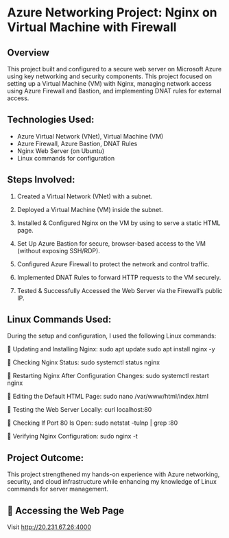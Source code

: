 # Azure Networking Project: Nginx on Virtual Machine with Firewall

##  Overview
This project built and configured to a secure web server on Microsoft Azure using key networking and security components. This project focused on setting up a Virtual Machine (VM) with Nginx, managing network access using Azure Firewall and Bastion, and implementing DNAT rules for external access.

##  Technologies Used:
- Azure Virtual Network (VNet), Virtual Machine (VM)
- Azure Firewall, Azure Bastion, DNAT Rules
- Nginx Web Server (on Ubuntu)
- Linux commands for configuration

##  Steps Involved:
1. Created a Virtual Network (VNet) with a subnet.

2. Deployed a Virtual Machine (VM) inside the subnet.

3. Installed & Configured Nginx on the VM by using to serve a static HTML page.

4. Set Up Azure Bastion for secure, browser-based access to the VM (without exposing SSH/RDP).

5. Configured Azure Firewall to protect the network and control traffic.

6. Implemented DNAT Rules to forward HTTP requests to the VM securely.

7. Tested & Successfully Accessed the Web Server via the Firewall’s public IP.

## Linux Commands Used:
During the setup and configuration, I used the following Linux commands:

🔹 Updating and Installing Nginx:
sudo apt update
sudo apt install nginx -y

🔹 Checking Nginx Status:
sudo systemctl status nginx

🔹 Restarting Nginx After Configuration Changes:
sudo systemctl restart nginx

🔹 Editing the Default HTML Page:
sudo nano /var/www/html/index.html

🔹 Testing the Web Server Locally:
curl localhost:80

🔹 Checking If Port 80 Is Open:
sudo netstat -tulnp | grep :80

🔹 Verifying Nginx Configuration:
sudo nginx -t

## Project Outcome:
This project strengthened my hands-on experience with Azure networking, security, and cloud infrastructure while enhancing my knowledge of Linux commands for server management.

## 📡 Accessing the Web Page
Visit http://20.231.67.26:4000

